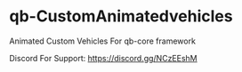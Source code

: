 # qb-CustomAnimatedvehicles
Animated Custom Vehicles For qb-core framework




Discord For Support: https://discord.gg/NCzEEshM
